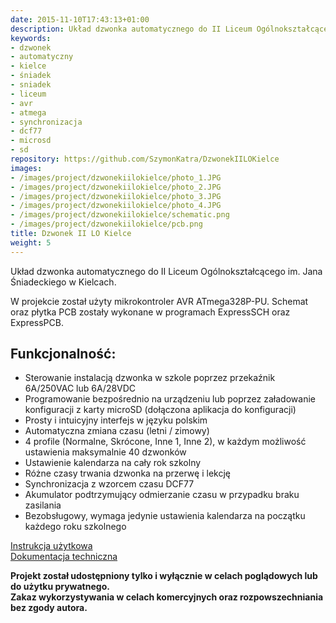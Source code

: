 ```yaml
---
date: 2015-11-10T17:43:13+01:00
description: Układ dzwonka automatycznego do II Liceum Ogólnokształcącego im. Jana Śniadeckiego w Kielcach
keywords:
- dzwonek
- automatyczny
- kielce
- śniadek
- sniadek
- liceum
- avr
- atmega
- synchronizacja
- dcf77
- microsd
- sd
repository: https://github.com/SzymonKatra/DzwonekIILOKielce
images:
- /images/project/dzwonekiilokielce/photo_1.JPG
- /images/project/dzwonekiilokielce/photo_2.JPG
- /images/project/dzwonekiilokielce/photo_3.JPG
- /images/project/dzwonekiilokielce/photo_4.JPG
- /images/project/dzwonekiilokielce/schematic.png
- /images/project/dzwonekiilokielce/pcb.png
title: Dzwonek II LO Kielce
weight: 5
---
```


Układ dzwonka automatycznego do II Liceum Ogólnokształcącego im. Jana Śniadeckiego w Kielcach.

W projekcie został użyty mikrokontroler AVR ATmega328P-PU. Schemat oraz płytka PCB zostały wykonane w programach ExpressSCH oraz ExpressPCB.

## Funkcjonalność:

- Sterowanie instalacją dzwonka w szkole poprzez przekaźnik 6A/250VAC lub 6A/28VDC
- Programowanie bezpośrednio na urządzeniu lub poprzez załadowanie konfiguracji z karty microSD (dołączona aplikacja do konfiguracji)
- Prosty i intuicyjny interfejs w języku polskim
- Automatyczna zmiana czasu (letni / zimowy)
- 4 profile (Normalne, Skrócone, Inne 1, Inne 2), w każdym możliwość ustawienia maksymalnie 40 dzwonków
- Ustawienie kalendarza na cały rok szkolny
- Różne czasy trwania dzwonka na przerwę i lekcję
- Synchronizacja z wzorcem czasu DCF77
- Akumulator podtrzymujący odmierzanie czasu w przypadku braku zasilania
- Bezobsługowy, wymaga jedynie ustawienia kalendarza na początku każdego roku szkolnego

[Instrukcja użytkowa](/data/project/dzwonekiilokielce/doc/instrukcja_uzytkowa.html)  
[Dokumentacja techniczna](/data/project/dzwonekiilokielce/doc/dokumentacja_techniczna.html)

**Projekt został udostępniony tylko i wyłącznie w celach poglądowych lub do użytku prywatnego.**  
**Zakaz wykorzystywania w celach komercyjnych oraz rozpowszechniania bez zgody autora.**
